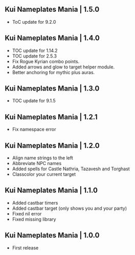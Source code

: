 Kui Nameplates Mania | 1.5.0
----------------------------
- ToC update for 9.2.0

Kui Nameplates Mania | 1.4.0
----------------------------
- TOC update for 1.14.2
- TOC update for 2.5.3
- Fix Rogue Kyrian combo points.
- Added arrows and glow to target helper module.
- Better anchoring for mythic plus auras.

Kui Nameplates Mania | 1.3.0
----------------------------
- TOC update for 9.1.5

Kui Nameplates Mania | 1.2.1
----------------------------
- Fix namespace error

Kui Nameplates Mania | 1.2.0
----------------------------
- Align name strings to the left
- Abbreviate NPC names
- Added spells for Castle Nathria, Tazavesh and Torghast
- Classcolor your current target

Kui Nameplates Mania | 1.1.0
----------------------------
- Added castbar timers
- Added castbar target (only shows you and your party)
- Fixed nil error
- Fixed missing library

Kui Nameplates Mania | 1.0.0
----------------------------
- First release
